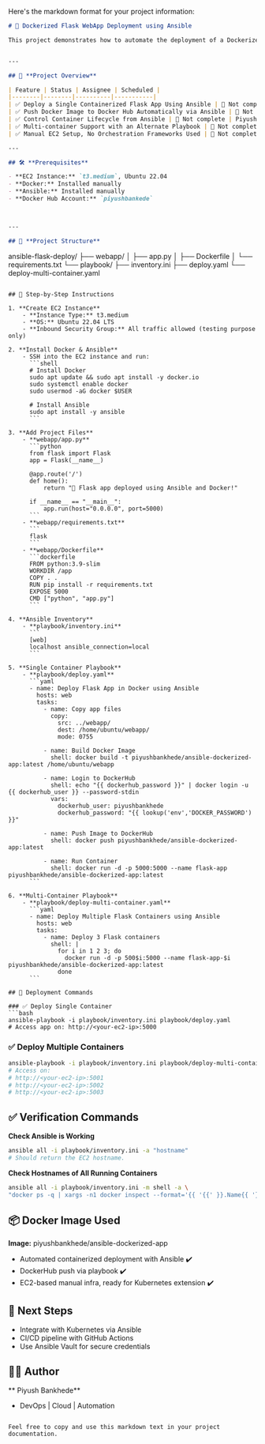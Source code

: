 Here's the markdown format for your project information:

```markdown
# 🚀 Dockerized Flask WebApp Deployment using Ansible 

This project demonstrates how to automate the deployment of a Dockerized Flask web application using Ansible on an AWS EC2 instance. It also includes a multi-container deployment setup using Ansible.


---

## 📌 **Project Overview**

| Feature | Status | Assignee | Scheduled |
|--------|--------|----------|-----------|
| ✅ Deploy a Single Containerized Flask App Using Ansible | 🔴 Not complete | Piyush Bankhede | – |
| ✅ Push Docker Image to Docker Hub Automatically via Ansible | 🔴 Not complete | Piyush Bankhede | – |
| ✅ Control Container Lifecycle from Ansible | 🔴 Not complete | Piyush Bankhede | – |
| ✅ Multi-container Support with an Alternate Playbook | 🔴 Not complete | Piyush Bankhede | – |
| ✅ Manual EC2 Setup, No Orchestration Frameworks Used | 🔴 Not complete | Piyush Bankhede | – |

---

## 🛠️ **Prerequisites**

- **EC2 Instance:** `t3.medium`, Ubuntu 22.04
- **Docker:** Installed manually
- **Ansible:** Installed manually
- **Docker Hub Account:** `piyushbankede`



---

## 📁 **Project Structure**


```
ansible-flask-deploy/
├── webapp/
│   ├── app.py
│   ├── Dockerfile
│   └── requirements.txt
└── playbook/
    ├── inventory.ini
    ├── deploy.yaml
    └── deploy-multi-container.yaml
```

## 🧠 Step-by-Step Instructions

1. **Create EC2 Instance**
    - **Instance Type:** t3.medium
    - **OS:** Ubuntu 22.04 LTS
    - **Inbound Security Group:** All traffic allowed (testing purpose only)

2. **Install Docker & Ansible**
    - SSH into the EC2 instance and run:
      ```shell
      # Install Docker
      sudo apt update && sudo apt install -y docker.io
      sudo systemctl enable docker
      sudo usermod -aG docker $USER

      # Install Ansible
      sudo apt install -y ansible
      ```

3. **Add Project Files**
    - **webapp/app.py**
      ```python
      from flask import Flask
      app = Flask(__name__)

      @app.route('/')
      def home():
          return "🚀 Flask app deployed using Ansible and Docker!"

      if __name__ == "__main__":
          app.run(host="0.0.0.0", port=5000)
      ```
    - **webapp/requirements.txt**
      ```
      flask
      ```
    - **webapp/Dockerfile**
      ```dockerfile
      FROM python:3.9-slim
      WORKDIR /app
      COPY . .
      RUN pip install -r requirements.txt
      EXPOSE 5000
      CMD ["python", "app.py"]
      ```

4. **Ansible Inventory**
    - **playbook/inventory.ini**
      ```
      [web]
      localhost ansible_connection=local
      ```

5. **Single Container Playbook**
    - **playbook/deploy.yaml**
      ```yaml
      - name: Deploy Flask App in Docker using Ansible
        hosts: web
        tasks:
          - name: Copy app files
            copy:
              src: ../webapp/
              dest: /home/ubuntu/webapp/
              mode: 0755

          - name: Build Docker Image
            shell: docker build -t piyushbankhede/ansible-dockerized-app:latest /home/ubuntu/webapp

          - name: Login to DockerHub
            shell: echo "{{ dockerhub_password }}" | docker login -u {{ dockerhub_user }} --password-stdin
            vars:
              dockerhub_user: piyushbankhede
              dockerhub_password: "{{ lookup('env','DOCKER_PASSWORD') }}"

          - name: Push Image to DockerHub
            shell: docker push piyushbankhede/ansible-dockerized-app:latest

          - name: Run Container
            shell: docker run -d -p 5000:5000 --name flask-app piyushbankhede/ansible-dockerized-app:latest
      ```

6. **Multi-Container Playbook**
    - **playbook/deploy-multi-container.yaml**
      ```yaml
      - name: Deploy Multiple Flask Containers using Ansible
        hosts: web
        tasks:
          - name: Deploy 3 Flask containers
            shell: |
              for i in 1 2 3; do
                docker run -d -p 500$i:5000 --name flask-app-$i piyushbankhede/ansible-dockerized-app:latest
              done
      ```

## 🚀 Deployment Commands

### ✅ Deploy Single Container
```bash
ansible-playbook -i playbook/inventory.ini playbook/deploy.yaml
# Access app on: http://<your-ec2-ip>:5000
```

### ✅ Deploy Multiple Containers
```bash
ansible-playbook -i playbook/inventory.ini playbook/deploy-multi-container.yaml
# Access on:
# http://<your-ec2-ip>:5001
# http://<your-ec2-ip>:5002
# http://<your-ec2-ip>:5003
```

## ✅ Verification Commands

**Check Ansible is Working**
```bash
ansible all -i playbook/inventory.ini -a "hostname"
# Should return the EC2 hostname.
```

**Check Hostnames of All Running Containers**
```bash
ansible all -i playbook/inventory.ini -m shell -a \
"docker ps -q | xargs -n1 docker inspect --format='{{ '{{' }}.Name{{ '}}' }} => {{ '{{' }}.Config.Hostname{{ '}}' }}'"
```

## 📦 Docker Image Used

**Image:** piyushbankhede/ansible-dockerized-app


- Automated containerized deployment with Ansible ✔️
- DockerHub push via playbook ✔️
- EC2-based manual infra, ready for Kubernetes extension ✔️

## 🧠 Next Steps

- Integrate with Kubernetes via Ansible
- CI/CD pipeline with GitHub Actions
- Use Ansible Vault for secure credentials

## 👨‍💻 Author

** Piyush Bankhede**
- DevOps | Cloud | Automation
```

Feel free to copy and use this markdown text in your project documentation.
